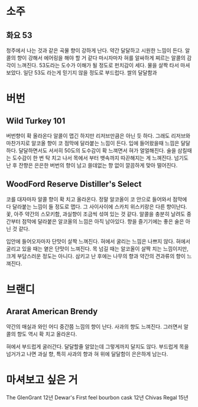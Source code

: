 # 소주
## 화요 53
청주에서 나는 것과 같은 곡물 향이 강하게 난다. 약간 달달하고 시원한 느낌이 든다. 알콜의 향이 강해서 에어링을 해야 할 거 같다
마시자마자 혀를 알싸하게 찌르는 알콜의 감각이 느껴진다. 53도라는 도수가 이해가 될 정도로 펀치감이 세다. 물을 살짝 타서 마셔보았다. 일단 53도 라는게 믿기지 않을 정도로 부드럽다. 쌀의 달달함과 
# 버번
## Wild Turkey 101
버번향이 확 올라온다 알콜이 맵긴 하지만 리저브만큼은 아닌 듯 하다. 그래도 리저브와 마찬가지로 알코올 향이 코 점막에 달라붙는 느낌이 든다. 입에 들어왔을때 느낌은 달달하다. 달달하면서도 서서히 50도의 도수감이 확 느껴면서 혀가 얼얼해진다. 술을 삼킬때는 도수감이 한 번 탁 치고 나서 목에서 부터 뱃속까지 따끈해지는 게 느껴진다. 넘기도 난 후 잔향은 은은한 버번의 향이 남고 쓸데없는 향 없이 깔끔하게 맞아 떨어진다.

## WoodFord Reserve Distiller's Select
코를 대자마자 알콜 향이 확 치고 올라온다. 정말 알코올이 코 안으로 들어와서 점막에 다 달라붙는 느낌이 들 정도로 맵다. 그 사이사이에 스카치 위스키랑은 다른 향이난다. 꽃, 아주 약간의 스모키함, 과실향이 조금씩 섞여 있는 것 같다. 알콜을 충분히 날려도 중간부터 점막에 달라붙은 알코올의 느낌은 아직 남아있다. 향을 즐기기에는 좋은 술은 아닌 것 같다.

입안에 들어오자마자 단맛이 살짝 느껴진다. 혀에서 굴리는 느낌은 나쁘지 않다. 혀에서 굴리고 있을 때는 옅은 단맛이 느껴진다.  목 넘길 때는 알코올이 살짝 치는 느낌이지만, 크게 부담스러운 정도는 아니다. 삼키고 난 후에는 나무의 향과 약간의 견과류의 향이 느껴진다. 

# 브랜디
## Ararat American Brendy
약간의 매실과 와인 어디 중간쯤 느낌의 향이 난다. 사과의 향도 느껴진다. 그러면서 알콜의 향도 역시 확 치고 올라온다. 

혀에서 부드럽게 굴러간다. 달달할줄 알았는데 그렇게까지 달지도 않다. 부드럽게 목을 넘거가고 나면 과실 향, 특히 사과의 향과 혀 위에 달달함이 은은하게 남는다. 

# 마셔보고 싶은 거
The GlenGrant 12년
Dewar's First feel bourbon cask 12년
Chivas Regal 15년
